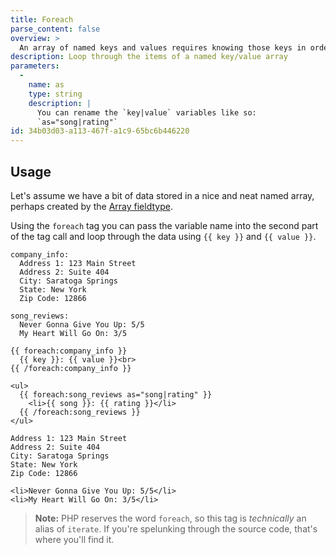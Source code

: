 ```yaml
---
title: Foreach
parse_content: false
overview: >
  An array of named keys and values requires knowing those keys in order to access the data. This tag enables you to access them abstractly and save the day.
description: Loop through the items of a named key/value array
parameters:
  -
    name: as
    type: string
    description: |
      You can rename the `key|value` variables like so:
      `as="song|rating"`
id: 34b03d03-a113-467f-a1c9-65bc6b446220
---
```

## Usage

Let's assume we have a bit of data stored in a nice and neat named array, perhaps created by the [Array fieldtype](/fieldtypes/array).

Using the `foreach` tag you can pass the variable name into the second part of the tag call and loop through the data using `{{ key }}` and `{{ value }}`.

```.language-yaml
company_info:
  Address 1: 123 Main Street
  Address 2: Suite 404
  City: Saratoga Springs
  State: New York
  Zip Code: 12866

song_reviews:
  Never Gonna Give You Up: 5/5
  My Heart Will Go On: 3/5
```

```.language-template
{{ foreach:company_info }}
  {{ key }}: {{ value }}<br>
{{ /foreach:company_info }}

<ul>
  {{ foreach:song_reviews as="song|rating" }}
    <li>{{ song }}: {{ rating }}</li>
  {{ /foreach:song_reviews }}
</ul>
```

```.language-output
Address 1: 123 Main Street
Address 2: Suite 404
City: Saratoga Springs
State: New York
Zip Code: 12866

<li>Never Gonna Give You Up: 5/5</li>
<li>My Heart Will Go On: 3/5</li>
```

> **Note:** PHP reserves the word `foreach`, so this tag is _technically_ an alias of `iterate`. If you're spelunking through the source code, that's where you'll find it.
